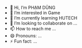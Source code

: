 - 👋 Hi, I’m PHẠM DŨNG
- 👀 I’m interested in Game
- 🌱 I’m currently learning HUTECH
- 💞️ I’m looking to collaborate on ...
- 📫 How to reach me ...
- 😄 Pronouns: ...
- ⚡ Fun fact: ...

<!---
phamdung17/phamdung17 is a ✨ special ✨ repository because its `README.md` (this file) appears on your GitHub profile.
You can click the Preview link to take a look at your changes.
--->
